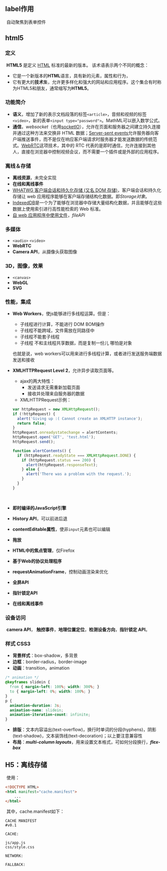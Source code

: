 ## label作用

​	自动聚焦到表单控件



## html5

### 定义

​	**HTML5** 是定义 [HTML](https://developer.mozilla.org/zh-CN/docs/HTML) 标准的最新的版本。 该术语表示两个不同的概念：

- 它是一个新版本的**HTML**语言，具有新的元素，属性和行为，
- 它有更大的**技术**集，允许更多样化和强大的网站和应用程序。这个集合有时称为HTML5和朋友，通常缩写为**HTML5**。

### 功能简介

- **语义**，增加了新的表示文档段落的标签`<article>`，音频和视频的标签`<video>`，新的表单`<input type="password">`。MathML可以嵌入数学公式。
- **通信**，*websocket*（也用[socketIO](https://socket.io/docs/)），允许在页面和服务器之间建立持久连接并通过这种方法来交换非 HTML 数据；[Server-sent events](https://developer.mozilla.org/zh-CN/docs/Server-sent_events/Using_server-sent_events)允许服务器向客户端推送事件，而不是仅在响应客户端请求时服务器才能发送数据的传统范式。[WebRTC](https://developer.mozilla.org/zh-CN/docs/WebRTC)这项技术，其中的 RTC 代表的是即时通信，允许连接到其他人，直接在浏览器中控制视频会议，而不需要一个插件或是外部的应用程序。

### 离线＆存储

- **离线资源**，未完全实现
- **在线和离线事件**
- [WHATWG 客户端会话和持久化存储 (又名 DOM 存储)](https://developer.mozilla.org/zh-CN/docs/Web/Guide/API/DOM/Storage/Storage)，客户端会话和持久化存储让 web 应用程序能够在客户端存储结构化数据。即*Storage对象*。
- [IndexedDB](https://developer.mozilla.org/zh-CN/docs/IndexedDB)是一个为了能够在浏览器中存储大量结构化数据，并且能够在这些数据上使用索引进行高性能检索的 Web 标准。
- [自 web 应用程序中使用文件](https://developer.mozilla.org/zh-CN/docs/Using_files_from_web_applications)，*fileAPi*

### 多媒体

- `<audio>` `<video>`
- **WebRTC**
- **Camera API**，从摄像头获取图像

### 3D，图像，效果

- `<canvas>`
- **WebGL**
- **SVG**

### 性能，集成

- **Web Workers**，使js能够进行多线程运算。但是：

  - 子线程进行计算，不能进行 DOM BOM操作
  - 子线程不能跨域，文件需放在同路径中
  - 子线程不能套子线程
  - 子线程 不和主线程共享数据，而是复制一份儿 哪怕是对象

  也就是说，web workers可以用来进行多线程计算，或者进行发送服务端数据发送和接收

- **XMLHTTPRequest Level 2**，允许异步读取页面等。

  - ajax的两大特性：
    - 发送请求无需重新加载页面
    - 接收并处理来自服务器的数据
  - XMLHTTPRequest示例：

  ```javascript
  var httpRequest = new XMLHttpRequest();
  if (!httpRequest) {
    alert('Giving up :( Cannot create an XMLHTTP instance');
    return false;
  }
  httpRequest.onreadystatechange = alertContents;
  httpRequest.open('GET', 'test.html');
  httpRequest.send();

  function alertContents() {
    if (httpRequest.readyState === XMLHttpRequest.DONE) {
      if (httpRequest.status === 200) {
        alert(httpRequest.responseText);
      } else {
        alert('There was a problem with the request.');
      }
    }
  }
  ```

  ​

- **即时编译的JavaScript引擎**

- **History API**，可以前进后退

- **contentEditable属性**，使非`input`元素也可以编辑

- **拖放**

- **HTML中的焦点管理**，仅Firefox

- **基于Web的协议处理程序**

- **requestAnimationFrame**，控制动画渲染来优化

- **全屏API**

- **指针锁定API**

- **在线和离线事件**

### 设备访问

​	**camera API**， **触控事件**，**地理位置定位**，**检测设备方向**，**指针锁定 API**。

### 样式 CSS3

- **背景样式**：box-shadow，多背景
- **边框**：border-radius，border-image
- **动画**：transition，animation

```css
/* animation */
@keyframes slidein {
  from { margin-left: 100%; width: 300%; }
  to { margin-left: 0%; width: 100%; }
}
p {
  animation-duration: 3s;
  animation-name: slidein;
  animation-iteration-count: infinite;
}
```

- **排版**：文本内容溢出(text-overflow)，换行时单词的分段(hyphens)，阴影(text-shadow)，文本装饰线(text-decoration)；以上要注意兼容性
- **布局**：***multi-column layouts***，用来设置文本格式，可如何分段换行，***flex-box***

## H5：离线存储

​	使用：

```html
<!DOCTYPE HTML>
<html manifest="cache.manifest">
    ...
</html>
```

​	其中，cache.manifest如下：

```manifest
CACHE MANIFEST
#v0.1

CACHE:

js/app.js
css/style.css

NETWORK:

FALLBACK:

```

